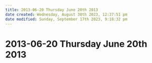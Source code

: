 ```yaml
---
title: 2013-06-20 Thursday June 20th 2013
date created: Wednesday, August 30th 2023, 12:37:51 pm
date modified: Sunday, September 17th 2023, 9:18:32 pm
---
```


# 2013-06-20 Thursday June 20th 2013
